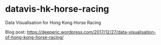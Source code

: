 # datavis-hk-horse-racing
Data Visualisation for Hong Kong Horse Racing

Blog post: https://deeperic.wordpress.com/2017/12/27/data-visualisation-of-hong-kong-horse-racing/
